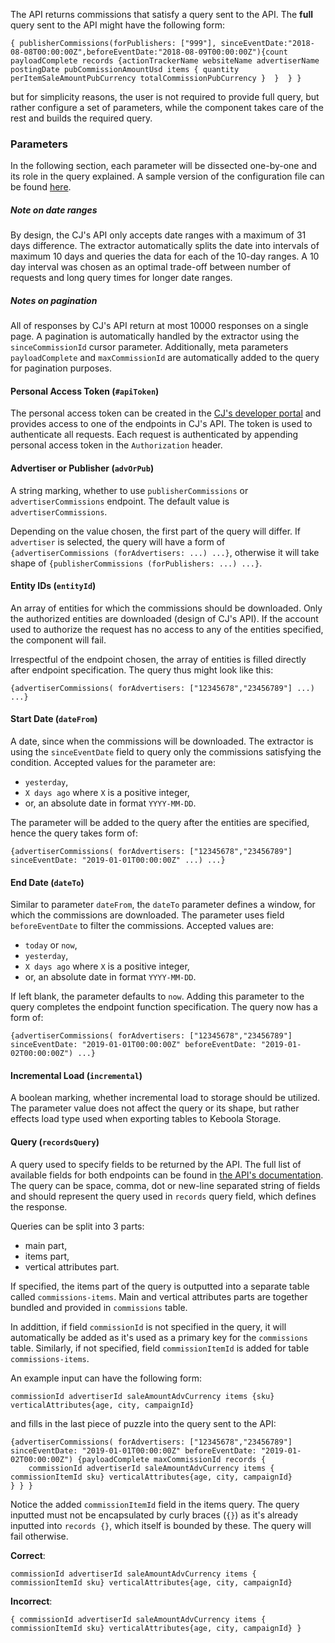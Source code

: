 The API returns commissions that satisfy a query sent to the API. The **full** query sent to the API might have the following form:

```
{ publisherCommissions(forPublishers: ["999"], sinceEventDate:"2018-08-08T00:00:00Z",beforeEventDate:"2018-08-09T00:00:00Z"){count payloadComplete records {actionTrackerName websiteName advertiserName postingDate pubCommissionAmountUsd items { quantity perItemSaleAmountPubCurrency totalCommissionPubCurrency }  }  } }
```

but for simplicity reasons, the user is not required to provide full query, but rather configure a set of parameters, while the component takes care of the rest and builds the required query.

### Parameters

In the following section, each parameter will be dissected one-by-one and its role in the query explained. A sample version of the configuration file can be found [here](https://bitbucket.org/kds_consulting_team/kds-team.ex-cj-affiliate/src/master/component_config/sample-config/config.json).

##### Note on date ranges

By design, the CJ's API only accepts date ranges with a maximum of 31 days difference. The extractor automatically splits the date into intervals of maximum 10 days and queries the data for each of the 10-day ranges. A 10 day interval was chosen as an optimal trade-off between number of requests and long query times for longer date ranges.

##### Notes on pagination

All of responses by CJ's API return at most 10000 responses on a single page. A pagination is automatically handled by the extractor using the `sinceCommissionId` cursor parameter. Additionally, meta parameters `payloadComplete` and `maxCommissionId` are automatically added to the query for pagination purposes.

#### Personal Access Token (`#apiToken`)

The personal access token can be created in the [CJ's developer portal](https://developers.cj.com/account/personal-access-tokens) and provides access to one of the endpoints in CJ's API. The token is used to authenticate all requests. Each request is authenticated by appending personal access token in the `Authorization` header.

#### Advertiser or Publisher (`advOrPub`)

A string marking, whether to use `publisherCommissions` or `advertiserCommissions` endpoint. The default value is `advertiserCommissions`.

Depending on the value chosen, the first part of the query will differ. If `advertiser` is selected, the query will have a form of `{advertiserCommissions (forAdvertisers: ...) ...}`, otherwise it will take shape of `{publisherCommissions (forPublishers: ...) ...}`.

#### Entity IDs (`entityId`)

An array of entities for which the commissions should be downloaded. Only the authorized entities are downloaded (design of CJ's API). If the account used to authorize the request has no access to any of the entities specified, the component will fail.

Irrespectful of the endpoint chosen, the array of entities is filled directly after endpoint specification. The query thus might look like this:

```
{advertiserCommissions( forAdvertisers: ["12345678","23456789"] ...) ...}
```

#### Start Date (`dateFrom`)

A date, since when the commissions will be downloaded. The extractor is using the `sinceEventDate` field to query only the commissions satisfying the condition. Accepted values for the parameter are:

- `yesterday`,
- `X days ago` where `X` is a positive integer,
- or, an absolute date in format `YYYY-MM-DD`.

The parameter will be added to the query after the entities are specified, hence the query takes form of:

```
{advertiserCommissions( forAdvertisers: ["12345678","23456789"] sinceEventDate: "2019-01-01T00:00:00Z" ...) ...}
```

#### End Date (`dateTo`)

Similar to parameter `dateFrom`, the `dateTo` parameter defines a window, for which the commissions are downloaded. The parameter uses field `beforeEventDate` to filter the commissions. Accepted values are:

- `today` or `now`,
- `yesterday`,
- `X days ago` where `X` is a positive integer,
- or, an absolute date in format `YYYY-MM-DD`.

If left blank, the parameter defaults to `now`. Adding this parameter to the query completes the endpoint function specification. The query now has a form of:

```
{advertiserCommissions( forAdvertisers: ["12345678","23456789"] sinceEventDate: "2019-01-01T00:00:00Z" beforeEventDate: "2019-01-02T00:00:00Z") ...}
```

#### Incremental Load (`incremental`)

A boolean marking, whether incremental load to storage should be utilized. The parameter value does not affect the query or its shape, but rather effects load type used when exporting tables to Keboola Storage.

#### Query (`recordsQuery`)

A query used to specify fields to be returned by the API. The full list of available fields for both endpoints can be found in [the API's documentation](https://developers.cj.com/graphql/reference/Commission%20Detail). The query can be space, comma, dot or new-line separated string of fields and should represent the query used in `records` query field, which defines the response.

Queries can be split into 3 parts:

- main part,
- items part,
- vertical attributes part.

If specified, the items part of the query is outputted into a separate table called `commissions-items`. Main and vertical attributes parts are together bundled and provided in `commissions` table.

In addittion, if field `commissionId` is not specified in the query, it will automatically be added as it's used as a primary key for the `commissions` table. Similarly, if not specified, field `commissionItemId` is added for table `commissions-items`.

An example input can have the following form:

```
commissionId advertiserId saleAmountAdvCurrency items {sku} verticalAttributes{age, city, campaignId}
```

and fills in the last piece of puzzle into the query sent to the API:

```
{advertiserCommissions( forAdvertisers: ["12345678","23456789"] sinceEventDate: "2019-01-01T00:00:00Z" beforeEventDate: "2019-01-02T00:00:00Z") {payloadComplete maxCommissionId records {
    commissionId advertiserId saleAmountAdvCurrency items { commissionItemId sku} verticalAttributes{age, city, campaignId}
} } }
```

Notice the added `commissionItemId` field in the items query. The query inputted must not be encapsulated by curly braces (`{}`) as it's already inputted into `records {}`, which itself is bounded by these. The query will fail otherwise.

**Correct**:

```
commissionId advertiserId saleAmountAdvCurrency items { commissionItemId sku} verticalAttributes{age, city, campaignId}
```

**Incorrect**:

```
{ commissionId advertiserId saleAmountAdvCurrency items { commissionItemId sku} verticalAttributes{age, city, campaignId} }
```